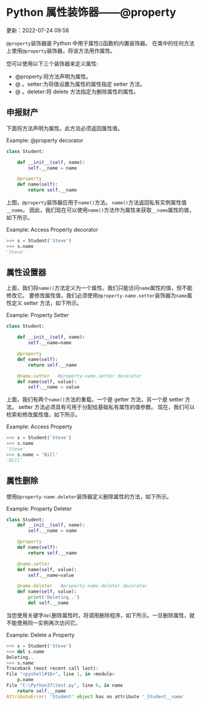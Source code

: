 # Python 属性装饰器——@property

更新：2022-07-24 09:58

`@property`装饰器是 Python 中用于属性()函数的内置装饰器。 在类中的任何方法上使用`@property`装饰器，将该方法用作属性。

您可以使用以下三个装饰器来定义属性:

- @property:将方法声明为属性。
- @ 。setter:为将值设置为属性的属性指定 setter 方法。
- @ 。deleter:将 delete 方法指定为删除属性的属性。

## 申报财产

下面将方法声明为属性。此方法必须返回属性值。

Example: @property decorator 

```py
class Student:

    def __init__(self, name):
        self.__name = name

    @property
    def name(self):
        return self.__name 
```

上图，`@property`装饰器应用于`name()`方法。 `name()`方法返回私有实例属性值`__name`。 因此，我们现在可以使用`name()`方法作为属性来获取`__name`属性的值，如下所示。

Example: Access Property decorator 

```py
>>> s = Student('Steve')
>>> s.name 
'Steve' 
```

## 属性设置器

上面，我们将`name()`方法定义为一个属性。我们只能访问`name`属性的值，但不能修改它。 要修改属性值，我们必须使用`@property-name.setter`装饰器为`name`属性定义 setter 方法，如下所示。

Example: Property Setter 

```py
class Student:

    def __init__(self, name):
        self.__name=name

    @property
    def name(self):
        return self.__name

    @name.setter   #property-name.setter decorator
    def name(self, value):
        self.__name = value 
```

上面，我们有两个`name()`方法的重载。一个是 getter 方法，另一个是 setter 方法。 setter 方法必须具有可用于分配给基础私有属性的值参数。 现在，我们可以检索和修改属性值，如下所示。

Example: Access Property 

```py
>>> s = Student('Steve')
>>> s.name 
'Steve'
>>> s.name = 'Bill'
'Bill' 
```

## 属性删除

使用`@property-name.deleter`装饰器定义删除属性的方法，如下所示。

Example: Property Deleter 

```py
class Student:
    def __init__(self, name):
        self.__name = name

    @property
    def name(self):
        return self.__name

    @name.setter
    def name(self, value):
        self.__name=value

    @name.deleter   #property-name.deleter decorator
    def name(self, value):
        print('Deleting..')
        del self.__name 
```

当您使用关键字`del`删除属性时，将调用删除程序，如下所示。一旦删除属性，就不能使用同一实例再次访问它。

Example: Delete a Property 

```py
>>> s = Student('Steve')
>>> del s.name 
Deleting.. 
>>> s.name 
Traceback (most recent call last):                              
File "<pyshell#16>", line 1, in <module>            
    p.name                                                      
File "C:\Python37\test.py", line 6, in name                     
    return self.__name                                          
AttributeError: 'Student' object has no attribute '_Student__name' 
```